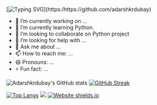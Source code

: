 <!---### Hi there 👋--->

[![Typing SVG](https://readme-typing-svg.herokuapp.com?color=%2300F760&multiline=true&lines=Hello+World+👋.)](https:/https://github.com/adarshkrdubay)






<!--
**adarshkrdubay/adarshkrdubay** is a ✨ _special_ ✨ repository because its `README.md` (this file) appears on your GitHub profile.

Here are some ideas to get you started:-->

- 🔭 I’m currently working on ...
- 🌱 I’m currently learning Python.
- 👯 I’m looking to collaborate on Python project
- 🤔 I’m looking for help with ...
- 💬 Ask me about ...
- 📫 How to reach me: ...
- 😄 Pronouns: ...
- ⚡ Fun fact: ...



![Adarshkrdubay's GitHub stats](https://github-readme-stats.vercel.app/api?username=adarshkrdubay&show_icons=true&theme=radical) [![GitHub Streak](http://github-readme-streak-stats.herokuapp.com?user=adarshkrdubay&theme=dark&date_format=M%20j%5B%2C%20Y%5D)](https://github.com/adarshkrdubay)


   [![Top Langs](https://github-readme-stats.vercel.app/api/top-langs/?username=adarshkrdubay&layout=compact)](https://github.com/adarshkrdubay)
![](https://komarev.com/ghpvc/?username=adarshkrdubay&color=green)
[![Website shields.io](https://img.shields.io/website-up-down-green-red/http/shields.io.svg)](http://adarshkrdubay.github.io)

